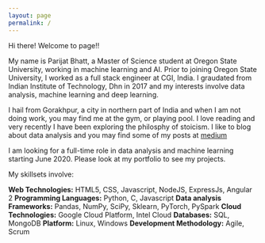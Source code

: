 ```yaml
---
layout: page
permalink: /
---
```


Hi there! Welcome to page!!

My name is Parijat Bhatt, a Master of Science student at Oregon State University, working in machine learning and AI. Prior to joining Oregon State University, I worked as a full stack engineer at CGI, India. I graudated from Indian Institute of Technology, Dhn in 2017 and my interests involve data analysis, machine learning and deep learning.

I hail from Gorakhpur, a city in northern part of India and when I am not doing work, you may find me at the gym, or playing pool. I love reading and very recently I have been exploring the philosphy of stoicism. I like to blog about data analysis and you may find some of my posts at [medium](https://medium.com/@parijat.bhatt)

I am looking for a full-time role in data analysis and machine learning starting June 2020. Please look at my portfolio to see my projects.

My skillsets involve:

**Web Technologies:** HTML5, CSS, Javascript, NodeJS, ExpressJs, Angular 2
**Programming Languages:** Python, C, Javascript
**Data analysis Frameworks:** Pandas, NumPy, SciPy, Sklearn, PyTorch, PySpark
**Cloud Technologies:** Google Cloud Platform, Intel Cloud
**Databases:** SQL, MongoDB
**Platform:** Linux, Windows
**Development Methodology:** Agile, Scrum

